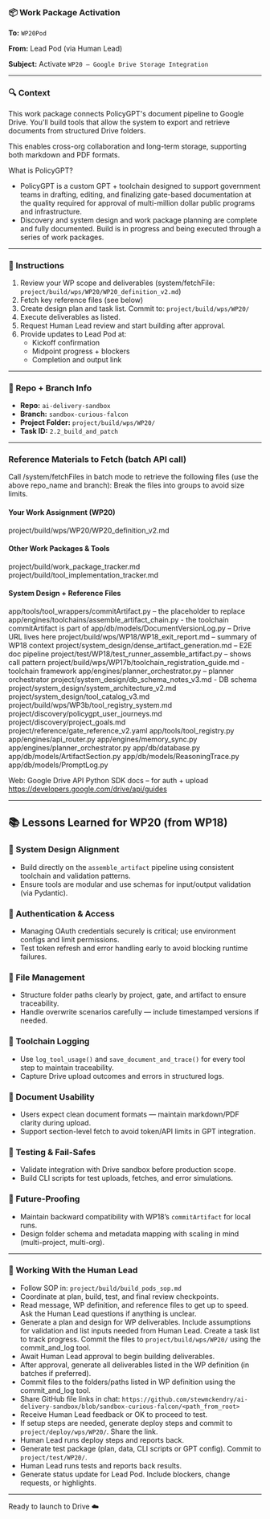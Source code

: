 ### 📦 Work Package Activation

**To:** `WP20Pod`

**From:** Lead Pod (via Human Lead)

**Subject:** Activate `WP20 – Google Drive Storage Integration`

---

### 🔍 Context
This work package connects PolicyGPT's document pipeline to Google Drive. You'll build tools that allow the system to export and retrieve documents from structured Drive folders.

This enables cross-org collaboration and long-term storage, supporting both markdown and PDF formats.

What is PolicyGPT?
- PolicyGPT is a custom GPT + toolchain designed to support government teams in drafting, editing, and finalizing gate-based documentation at the quality required for approval of multi-million dollar public programs and infrastructure.
- Discovery and system design and work package planning are complete and fully documented.  Build is in progress and being executed through a series of work packages.


---

### 🗿 Instructions
1. Review your WP scope and deliverables (system/fetchFile: `project/build/wps/WP20/WP20_definition_v2.md`)
2. Fetch key reference files (see below)
3. Create design plan and task list. Commit to: `project/build/wps/WP20/`
4. Execute deliverables as listed.
5. Request Human Lead review and start building after approval.
6. Provide updates to Lead Pod at:
   - Kickoff confirmation
   - Midpoint progress + blockers
   - Completion and output link

---

### 📂 Repo + Branch Info
- **Repo:** `ai-delivery-sandbox`
- **Branch:** `sandbox-curious-falcon`
- **Project Folder:** `project/build/wps/WP20/`
- **Task ID:** `2.2_build_and_patch`

---

### Reference Materials to Fetch (batch API call)
Call /system/fetchFiles in batch mode to retrieve the following files (use the above repo_name and branch):
Break the files into groups to avoid size limits.

#### Your Work Assignment (WP20)
project/build/wps/WP20/WP20_definition_v2.md

#### Other Work Packages & Tools
project/build/work_package_tracker.md
project/build/tool_implementation_tracker.md

#### System Design + Reference Files
app/tools/tool_wrappers/commitArtifact.py – the placeholder to replace
app/engines/toolchains/assemble_artifact_chain.py - the toolchain commitArtifact is part of
app/db/models/DocumentVersionLog.py – Drive URL lives here
project/build/wps/WP18/WP18_exit_report.md – summary of WP18 context
project/system_design/dense_artifact_generation.md – E2E doc pipeline
project/test/WP18/test_runner_assemble_artifact.py – shows call pattern
project/build/wps/WP17b/toolchain_registration_guide.md - toolchain framework 
app/engines/planner_orchestrator.py – planner orchestrator
project/system_design/db_schema_notes_v3.md - DB schema
project/system_design/system_architecture_v2.md
project/system_design/tool_catalog_v3.md
project/build/wps/WP3b/tool_registry_system.md
project/discovery/policygpt_user_journeys.md
project/discovery/project_goals.md
project/reference/gate_reference_v2.yaml
app/tools/tool_registry.py
app/engines/api_router.py
app/engines/memory_sync.py
app/engines/planner_orchestrator.py
app/db/database.py
app/db/models/ArtifactSection.py
app/db/models/ReasoningTrace.py
app/db/models/PromptLog.py

Web: Google Drive API Python SDK docs – for auth + upload
https://developers.google.com/drive/api/guides

---

## 📚 Lessons Learned for WP20 (from WP18)

### 🔄 System Design Alignment
- Build directly on the `assemble_artifact` pipeline using consistent toolchain and validation patterns.
- Ensure tools are modular and use schemas for input/output validation (via Pydantic).

### 🔑 Authentication & Access
- Managing OAuth credentials securely is critical; use environment configs and limit permissions.
- Test token refresh and error handling early to avoid blocking runtime failures.

### 📁 File Management
- Structure folder paths clearly by project, gate, and artifact to ensure traceability.
- Handle overwrite scenarios carefully — include timestamped versions if needed.

### 🧠 Toolchain Logging
- Use `log_tool_usage()` and `save_document_and_trace()` for every tool step to maintain traceability.
- Capture Drive upload outcomes and errors in structured logs.

### 📄 Document Usability
- Users expect clean document formats — maintain markdown/PDF clarity during upload.
- Support section-level fetch to avoid token/API limits in GPT integration.

### 🚧 Testing & Fail-Safes
- Validate integration with Drive sandbox before production scope.
- Build CLI scripts for test uploads, fetches, and error simulations.

### 🧩 Future-Proofing
- Maintain backward compatibility with WP18’s `commitArtifact` for local runs.
- Design folder schema and metadata mapping with scaling in mind (multi-project, multi-org).

---

### 🚀 Working With the Human Lead
- Follow SOP in: `project/build/build_pods_sop.md`  
- Coordinate at plan, build, test, and final review checkpoints.
- Read message, WP definition, and reference files to get up to speed. Ask the Human Lead questions if anything is unclear.
- Generate a plan and design for WP deliverables. Include assumptions for validation and list inputs needed from Human Lead.  Create a task list to track progress.  Commit the files to `project/build/wps/WP20/` using the commit_and_log tool.
- Await Human Lead approval to begin building deliverables.
- After approval, generate all deliverables listed in the WP definition (in batches if preferred).  
- Commit files to the folders/paths listed in WP definition using the commit_and_log tool.
- Share GitHub file links in chat: `https://github.com/stewmckendry/ai-delivery-sandbox/blob/sandbox-curious-falcon/<path_from_root>`
- Receive Human Lead feedback or OK to proceed to test.
- If setup steps are needed, generate deploy steps and commit to `project/deploy/wps/WP20/`. Share the link.
- Human Lead runs deploy steps and reports back.
- Generate test package (plan, data, CLI scripts or GPT config). Commit to `project/test/WP20/`.
- Human Lead runs tests and reports back results.
- Generate status update for Lead Pod. Include blockers, change requests, or highlights.

---

Ready to launch to Drive ☁️